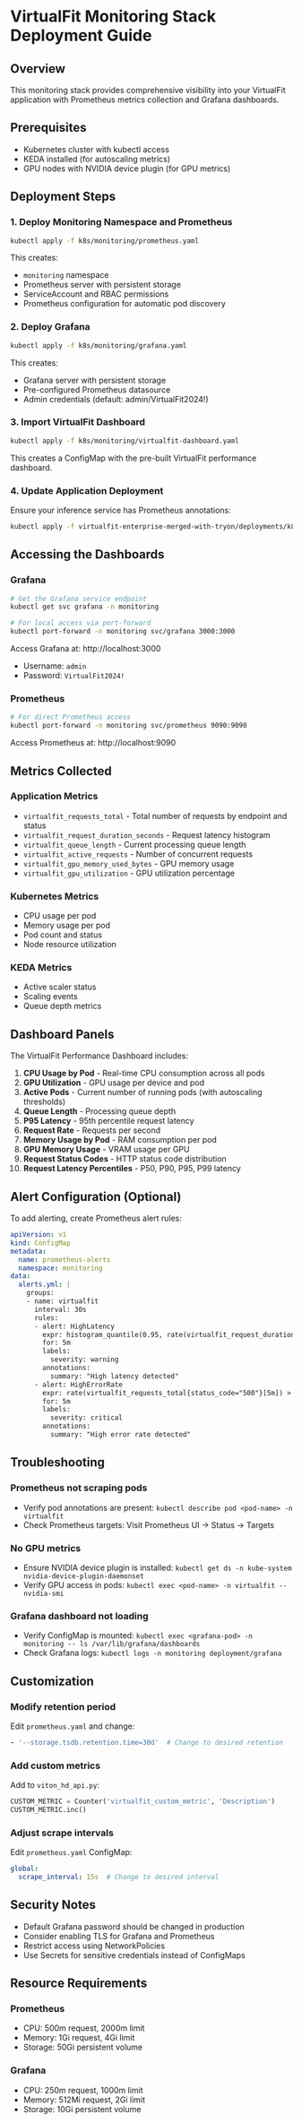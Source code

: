 # VirtualFit Monitoring Stack Deployment Guide

## Overview
This monitoring stack provides comprehensive visibility into your VirtualFit application with Prometheus metrics collection and Grafana dashboards.

## Prerequisites
- Kubernetes cluster with kubectl access
- KEDA installed (for autoscaling metrics)
- GPU nodes with NVIDIA device plugin (for GPU metrics)

## Deployment Steps

### 1. Deploy Monitoring Namespace and Prometheus
```bash
kubectl apply -f k8s/monitoring/prometheus.yaml
```

This creates:
- `monitoring` namespace
- Prometheus server with persistent storage
- ServiceAccount and RBAC permissions
- Prometheus configuration for automatic pod discovery

### 2. Deploy Grafana
```bash
kubectl apply -f k8s/monitoring/grafana.yaml
```

This creates:
- Grafana server with persistent storage
- Pre-configured Prometheus datasource
- Admin credentials (default: admin/VirtualFit2024!)

### 3. Import VirtualFit Dashboard
```bash
kubectl apply -f k8s/monitoring/virtualfit-dashboard.yaml
```

This creates a ConfigMap with the pre-built VirtualFit performance dashboard.

### 4. Update Application Deployment
Ensure your inference service has Prometheus annotations:
```bash
kubectl apply -f virtualfit-enterprise-merged-with-tryon/deployments/k8s/inference-service.yaml
```

## Accessing the Dashboards

### Grafana
```bash
# Get the Grafana service endpoint
kubectl get svc grafana -n monitoring

# For local access via port-forward
kubectl port-forward -n monitoring svc/grafana 3000:3000
```

Access Grafana at: http://localhost:3000
- Username: `admin`
- Password: `VirtualFit2024!`

### Prometheus
```bash
# For direct Prometheus access
kubectl port-forward -n monitoring svc/prometheus 9090:9090
```

Access Prometheus at: http://localhost:9090

## Metrics Collected

### Application Metrics
- `virtualfit_requests_total` - Total number of requests by endpoint and status
- `virtualfit_request_duration_seconds` - Request latency histogram
- `virtualfit_queue_length` - Current processing queue length
- `virtualfit_active_requests` - Number of concurrent requests
- `virtualfit_gpu_memory_used_bytes` - GPU memory usage
- `virtualfit_gpu_utilization` - GPU utilization percentage

### Kubernetes Metrics
- CPU usage per pod
- Memory usage per pod
- Pod count and status
- Node resource utilization

### KEDA Metrics
- Active scaler status
- Scaling events
- Queue depth metrics

## Dashboard Panels

The VirtualFit Performance Dashboard includes:

1. **CPU Usage by Pod** - Real-time CPU consumption across all pods
2. **GPU Utilization** - GPU usage per device and pod
3. **Active Pods** - Current number of running pods (with autoscaling thresholds)
4. **Queue Length** - Processing queue depth
5. **P95 Latency** - 95th percentile request latency
6. **Request Rate** - Requests per second
7. **Memory Usage by Pod** - RAM consumption per pod
8. **GPU Memory Usage** - VRAM usage per GPU
9. **Request Status Codes** - HTTP status code distribution
10. **Request Latency Percentiles** - P50, P90, P95, P99 latency

## Alert Configuration (Optional)

To add alerting, create Prometheus alert rules:

```yaml
apiVersion: v1
kind: ConfigMap
metadata:
  name: prometheus-alerts
  namespace: monitoring
data:
  alerts.yml: |
    groups:
    - name: virtualfit
      interval: 30s
      rules:
      - alert: HighLatency
        expr: histogram_quantile(0.95, rate(virtualfit_request_duration_seconds_bucket[5m])) > 10
        for: 5m
        labels:
          severity: warning
        annotations:
          summary: "High latency detected"
      - alert: HighErrorRate
        expr: rate(virtualfit_requests_total{status_code="500"}[5m]) > 0.05
        for: 5m
        labels:
          severity: critical
        annotations:
          summary: "High error rate detected"
```

## Troubleshooting

### Prometheus not scraping pods
- Verify pod annotations are present: `kubectl describe pod <pod-name> -n virtualfit`
- Check Prometheus targets: Visit Prometheus UI → Status → Targets

### No GPU metrics
- Ensure NVIDIA device plugin is installed: `kubectl get ds -n kube-system nvidia-device-plugin-daemonset`
- Verify GPU access in pods: `kubectl exec <pod-name> -n virtualfit -- nvidia-smi`

### Grafana dashboard not loading
- Verify ConfigMap is mounted: `kubectl exec <grafana-pod> -n monitoring -- ls /var/lib/grafana/dashboards`
- Check Grafana logs: `kubectl logs -n monitoring deployment/grafana`

## Customization

### Modify retention period
Edit `prometheus.yaml` and change:
```yaml
- '--storage.tsdb.retention.time=30d'  # Change to desired retention
```

### Add custom metrics
Add to `viton_hd_api.py`:
```python
CUSTOM_METRIC = Counter('virtualfit_custom_metric', 'Description')
CUSTOM_METRIC.inc()
```

### Adjust scrape intervals
Edit `prometheus.yaml` ConfigMap:
```yaml
global:
  scrape_interval: 15s  # Change to desired interval
```

## Security Notes

- Default Grafana password should be changed in production
- Consider enabling TLS for Grafana and Prometheus
- Restrict access using NetworkPolicies
- Use Secrets for sensitive credentials instead of ConfigMaps

## Resource Requirements

### Prometheus
- CPU: 500m request, 2000m limit
- Memory: 1Gi request, 4Gi limit
- Storage: 50Gi persistent volume

### Grafana
- CPU: 250m request, 1000m limit
- Memory: 512Mi request, 2Gi limit
- Storage: 10Gi persistent volume
